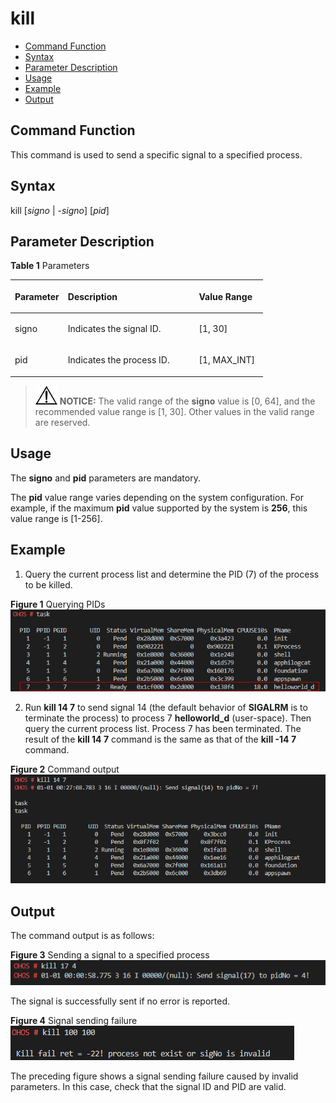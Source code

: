 # kill<a name="EN-US_TOPIC_0000001053719629"></a>

-   [Command Function](#section366714216619)
-   [Syntax](#section8833164614615)
-   [Parameter Description](#section12809111019453)
-   [Usage](#section15935131220717)
-   [Example](#section79281818476)
-   [Output](#section12742311179)

## Command Function<a name="section366714216619"></a>

This command is used to send a specific signal to a specified process.

## Syntax<a name="section8833164614615"></a>

kill \[_signo_  |  _-signo_\] \[_pid_\]

## Parameter Description<a name="section12809111019453"></a>

**Table  1**  Parameters

<a name="table438mcpsimp"></a>
<table><thead align="left"><tr id="row444mcpsimp"><th class="cellrowborder" valign="top" width="21%" id="mcps1.2.4.1.1"><p id="p446mcpsimp"><a name="p446mcpsimp"></a><a name="p446mcpsimp"></a><strong id="b105624422368"><a name="b105624422368"></a><a name="b105624422368"></a>Parameter</strong></p>
</th>
<th class="cellrowborder" valign="top" width="51.92%" id="mcps1.2.4.1.2"><p id="p448mcpsimp"><a name="p448mcpsimp"></a><a name="p448mcpsimp"></a><strong id="b109117451362"><a name="b109117451362"></a><a name="b109117451362"></a>Description</strong></p>
</th>
<th class="cellrowborder" valign="top" width="27.08%" id="mcps1.2.4.1.3"><p id="p450mcpsimp"><a name="p450mcpsimp"></a><a name="p450mcpsimp"></a><strong id="b1410453910286"><a name="b1410453910286"></a><a name="b1410453910286"></a>Value Range</strong></p>
</th>
</tr>
</thead>
<tbody><tr id="row451mcpsimp"><td class="cellrowborder" valign="top" width="21%" headers="mcps1.2.4.1.1 "><p id="p2500105121818"><a name="p2500105121818"></a><a name="p2500105121818"></a>signo</p>
</td>
<td class="cellrowborder" valign="top" width="51.92%" headers="mcps1.2.4.1.2 "><p id="p1149945111817"><a name="p1149945111817"></a><a name="p1149945111817"></a>Indicates the signal ID.</p>
</td>
<td class="cellrowborder" valign="top" width="27.08%" headers="mcps1.2.4.1.3 "><p id="p749810571812"><a name="p749810571812"></a><a name="p749810571812"></a>[1, 30]</p>
</td>
</tr>
<tr id="row113001232165611"><td class="cellrowborder" valign="top" width="21%" headers="mcps1.2.4.1.1 "><p id="p18301173213562"><a name="p18301173213562"></a><a name="p18301173213562"></a>pid</p>
</td>
<td class="cellrowborder" valign="top" width="51.92%" headers="mcps1.2.4.1.2 "><p id="p1730143212569"><a name="p1730143212569"></a><a name="p1730143212569"></a>Indicates the process ID.</p>
</td>
<td class="cellrowborder" valign="top" width="27.08%" headers="mcps1.2.4.1.3 "><p id="p1301193275618"><a name="p1301193275618"></a><a name="p1301193275618"></a>[1, MAX_INT]</p>
</td>
</tr>
</tbody>
</table>

>![](../public_sys-resources/icon-notice.gif) **NOTICE:** 
>The valid range of the  **signo**  value is \[0, 64\], and the recommended value range is \[1, 30\]. Other values in the valid range are reserved.

## Usage<a name="section15935131220717"></a>

The  **signo**  and  **pid**  parameters are mandatory.

The  **pid**  value range varies depending on the system configuration. For example, if the maximum  **pid**  value supported by the system is  **256**, this value range is \[1-256\].

## Example<a name="section79281818476"></a>

1.  Query the current process list and determine the PID \(7\) of the process to be killed.

**Figure  1**  Querying PIDs<a name="fig6133125414256"></a>  
![](figure/querying-pids.png "querying-pids")

2. Run  **kill 14 7**  to send signal 14 \(the default behavior of  **SIGALRM**  is to terminate the process\) to process 7  **helloworld\_d**  \(user-space\). Then query the current process list. Process 7 has been terminated. The result of the  **kill 14 7**  command is the same as that of the  **kill -14 7**  command.

**Figure  2**  Command output<a name="fig2281711563"></a>  
![](figure/command-output.png "command-output")

## Output<a name="section12742311179"></a>

The command output is as follows:

**Figure  3**  Sending a signal to a specified process<a name="fig11800272147"></a>  
![](figure/sending-a-signal-to-a-specified-process.png "sending-a-signal-to-a-specified-process")

The signal is successfully sent if no error is reported.

**Figure  4**  Signal sending failure<a name="fig24081235151813"></a>  
![](figure/signal-sending-failure.png "signal-sending-failure")

The preceding figure shows a signal sending failure caused by invalid parameters. In this case, check that the signal ID and PID are valid.

